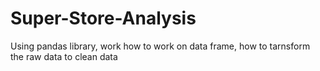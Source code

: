 # Super-Store-Analysis

Using pandas library,
work how to work on data frame, 
how to tarnsform the raw data to clean data
